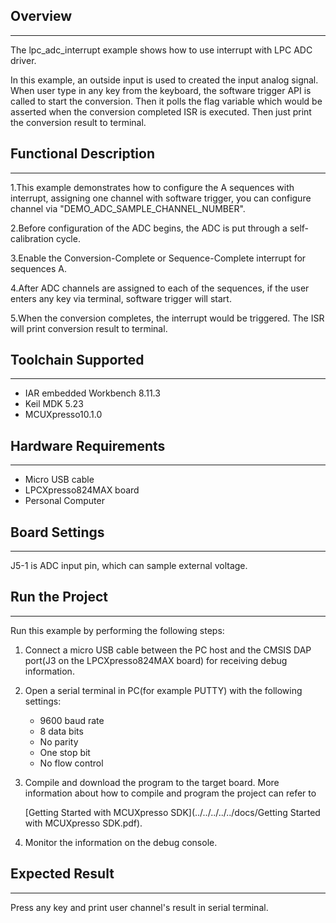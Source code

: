 ## Overview
-----------
The lpc_adc_interrupt example shows how to use interrupt with LPC ADC driver.

In this example, an outside input is used to created the input analog signal. 
When user type in any key from the keyboard, the software trigger API is called to start the conversion. 
Then it polls the flag variable which would be asserted when the conversion completed ISR is executed. 
Then just print the conversion result to terminal.

## Functional Description
-------------------------
1.This example demonstrates how to configure the A sequences with interrupt, assigning one channel with software
  trigger, you can configure channel via "DEMO_ADC_SAMPLE_CHANNEL_NUMBER".

2.Before configuration of the ADC begins, the ADC is put through a self-calibration cycle.  

3.Enable the Conversion-Complete or Sequence-Complete interrupt for sequences A.

4.After ADC channels are assigned to each of the sequences, if the user enters any key via terminal, software trigger will start.  

5.When the conversion completes, the interrupt would be triggered. The ISR will print conversion result to terminal.

## Toolchain Supported
---------------------
- IAR embedded Workbench 8.11.3
- Keil MDK 5.23
- MCUXpresso10.1.0

## Hardware Requirements
------------------------
- Micro USB cable
- LPCXpresso824MAX board
- Personal Computer

## Board Settings
------------------------
J5-1 is ADC input pin, which can sample external voltage.

## Run the Project
------------------------
Run this example by performing the following steps:

1. Connect a micro USB cable between the PC host and the CMSIS DAP port(J3 on the 
   LPCXpresso824MAX board) for receiving debug information.

2. Open a serial terminal in PC(for example PUTTY) with the following settings:
   - 9600 baud rate
   - 8 data bits
   - No parity
   - One stop bit
   - No flow control

3. Compile and download the program to the target board.
   More information about how to compile and program the project can refer to 

   [Getting Started with MCUXpresso SDK](../../../../../docs/Getting Started with MCUXpresso SDK.pdf).




4. Monitor the information on the debug console.

## Expected Result
------------------------
Press any key and print user channel's result in serial terminal.

